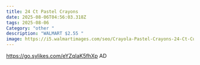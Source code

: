 ```yaml
---
title: 24 Ct Pastel Crayons
date: 2025-08-06T04:56:03.318Z
tags: 2025-08-06
Category: "other "
description: "WALMART $2.55 "
image: https://i5.walmartimages.com/seo/Crayola-Pastel-Crayons-24-Ct-Cute-Back-to-School-Supplies-for-Kids-Pastel-Classroom-Supplies-Gift_d4c66e3c-cfc9-4c3b-9458-9c027b9010be.12caef03733f4ad858d18ce9587a9536.jpeg?odnHeight=2000&odnWidth=2000&odnBg=FFFFFF
---
```

https://go.sylikes.com/eYZqIaK5fhXp AD